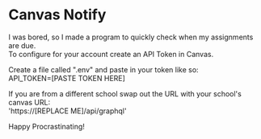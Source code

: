 # Canvas Notify

I was bored, so I made a program to quickly check when my assignments are due.  
To configure for your account create an API Token in Canvas.  

Create a file called ".env" and paste in your token like so:  
API_TOKEN=[PASTE TOKEN HERE]
  
If you are from a different school swap out the URL with your school's canvas URL:  
'https://[REPLACE ME]/api/graphql'  

Happy Procrastinating!
